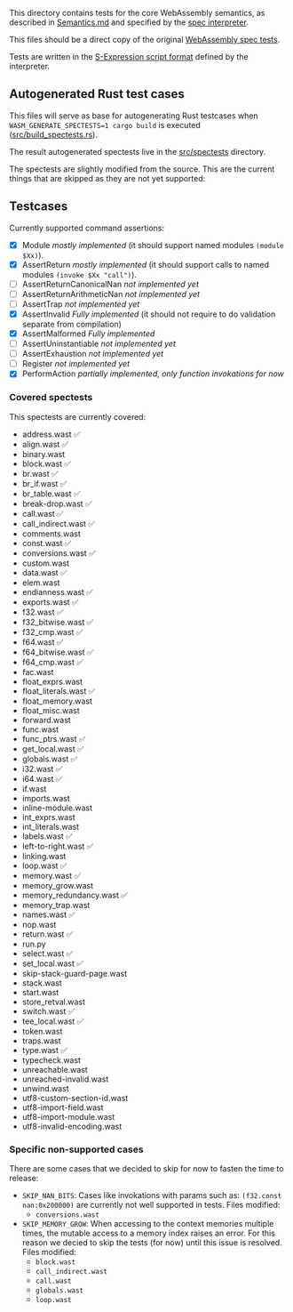 This directory contains tests for the core WebAssembly semantics, as described in [Semantics.md](https://github.com/WebAssembly/design/blob/master/Semantics.md) and specified by the [spec interpreter](https://github.com/WebAssembly/spec/blob/master/interpreter/spec).

This files should be a direct copy of the original [WebAssembly spec tests](https://github.com/WebAssembly/spec/tree/master/test/core).

Tests are written in the [S-Expression script format](https://github.com/WebAssembly/spec/blob/master/interpreter/README.md#s-expression-syntax) defined by the interpreter.

## Autogenerated Rust test cases

This files will serve as base for autogenerating Rust testcases
when `WASM_GENERATE_SPECTESTS=1 cargo build` is executed
([src/build_spectests.rs](https://github.com/WAFoundation/wasmer/blob/master/src/build_spectests.rs)).

The result autogenerated spectests live in the [src/spectests](https://github.com/WAFoundation/wasmer/tree/master/src/spectests)
directory.

The spectests are slightly modified from the source.
This are the current things that are skipped as they are not yet supported:

## Testcases

Currently supported command assertions:

- [x] Module _mostly implemented_ (it should support named modules `(module $Xx)`).
- [x] AssertReturn _mostly implemented_ (it should support calls to named modules `(invoke $Xx "call")`).
- [ ] AssertReturnCanonicalNan _not implemented yet_
- [ ] AssertReturnArithmeticNan _not implemented yet_
- [ ] AssertTrap _not implemented yet_
- [x] AssertInvalid _Fully implemented_ (it should not require to do validation separate from compilation)
- [x] AssertMalformed _Fully implemented_
- [ ] AssertUninstantiable _not implemented yet_
- [ ] AssertExhaustion _not implemented yet_
- [ ] Register _not implemented yet_
- [x] PerformAction _partially implemented, only function invokations for now_

### Covered spectests

This spectests are currently covered:

- address.wast ✅
- align.wast ✅
- binary.wast
- block.wast ✅
- br.wast ✅
- br_if.wast ✅
- br_table.wast ✅
- break-drop.wast ✅
- call.wast ✅
- call_indirect.wast ✅
- comments.wast
- const.wast ✅
- conversions.wast ✅
- custom.wast
- data.wast ✅
- elem.wast
- endianness.wast ✅
- exports.wast ✅
- f32.wast ✅
- f32_bitwise.wast ✅
- f32_cmp.wast ✅
- f64.wast ✅
- f64_bitwise.wast ✅
- f64_cmp.wast ✅
- fac.wast
- float_exprs.wast
- float_literals.wast ✅
- float_memory.wast
- float_misc.wast
- forward.wast
- func.wast
- func_ptrs.wast ✅
- get_local.wast ✅
- globals.wast ✅
- i32.wast ✅
- i64.wast ✅
- if.wast
- imports.wast
- inline-module.wast
- int_exprs.wast
- int_literals.wast
- labels.wast ✅
- left-to-right.wast ✅
- linking.wast
- loop.wast ✅
- memory.wast ✅
- memory_grow.wast
- memory_redundancy.wast ✅
- memory_trap.wast
- names.wast ✅
- nop.wast
- return.wast ✅
- run.py
- select.wast ✅
- set_local.wast ✅
- skip-stack-guard-page.wast
- stack.wast
- start.wast
- store_retval.wast
- switch.wast ✅
- tee_local.wast ✅
- token.wast
- traps.wast
- type.wast ✅
- typecheck.wast
- unreachable.wast
- unreached-invalid.wast
- unwind.wast
- utf8-custom-section-id.wast
- utf8-import-field.wast
- utf8-import-module.wast
- utf8-invalid-encoding.wast

### Specific non-supported cases

There are some cases that we decided to skip for now to fasten the time to release:

- `SKIP_NAN_BITS`: Cases like invokations with params such as: `(f32.const nan:0x200000)` are currently not well supported in tests. Files modified:
  - `conversions.wast`
- `SKIP_MEMORY_GROW`: When accessing to the context memories multiple times, the mutable access to a memory index raises an error. For this reason we decied to skip the tests (for now) until this issue is resolved. Files modified:
  - `block.wast`
  - `call_indirect.wast`
  - `call.wast`
  - `globals.wast`
  - `loop.wast`
